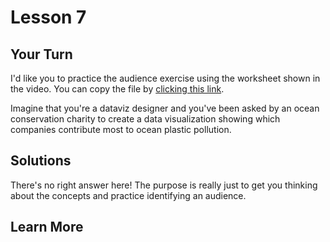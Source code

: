 # Lesson 7

## Your Turn

I'd like you to practice the audience exercise using the worksheet shown in the
video. You can copy the file by
[clicking this link](https://docs.google.com/document/d/1xy9dQFkb5EXxH6fdVKI9Ai5McOLOOxyFXkEtNOTBuzo/copy).

Imagine that you're a dataviz designer and you've been asked by an ocean
conservation charity to create a data visualization showing which companies
contribute most to ocean plastic pollution.

## Solutions

There's no right answer here! The purpose is really just to get you thinking
about the concepts and practice identifying an audience.

## Learn More
